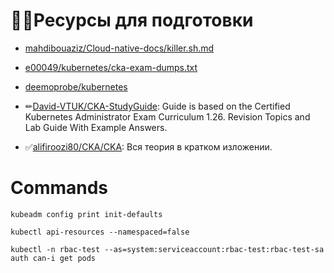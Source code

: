 💁‍♂️Ресурсы для подготовки
========================
* [mahdibouaziz/Cloud-native-docs/killer.sh.md](https://github.com/mahdibouaziz/Cloud-native-docs/blob/2e5c4b2c6e4bbeb66511924e8b6634edd4aa2eb0/kubernetes/killer.sh.md)
* [e00049/kubernetes/cka-exam-dumps.txt](https://github.com/e00049/kubernetes/blob/16df5415d2bd6faa3a78e11233a95f905707369a/cka-exam-dumps.txt#L)
* [deemoprobe/kubernetes](https://github.com/deemoprobe/kubernetes/blob/main/Kubernetes%E9%85%8D%E7%BD%AE%E6%A1%88%E4%BE%8B.md)
* ✏[David-VTUK/CKA-StudyGuide](https://github.com/David-VTUK/CKA-StudyGuide): Guide is based on the Certified Kubernetes Administrator Exam Curriculum 1.26. Revision Topics and Lab Guide With Example Answers.

* ✅[alifiroozi80/CKA/CKA](https://github.com/alifiroozi80/CKA/blob/main/CKA/README.md): Вся теория в кратком изложении.

Commands
========
```shell
kubeadm config print init-defaults
```
```shell
kubectl api-resources --namespaced=false
```
```shell
kubectl -n rbac-test --as=system:serviceaccount:rbac-test:rbac-test-sa auth can-i get pods
```
